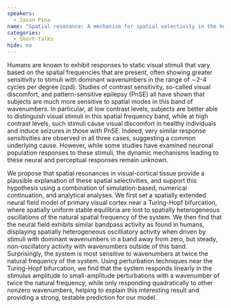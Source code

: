 ```yaml
---
speakers:
  - Jason Pina
name: "Spatial resonance: A mechanism for spatial selectivity in the human visual system"
categories:
  - Short Talks
hide: no
---
```

Humans are known to exhibit responses to static visual stimuli that vary based on the spatial frequencies that are present, often showing greater sensitivity to stimuli with dominant wavenumbers in the range of ∼2-4 cycles per degree (cpd). Studies of contrast sensitivity, so-called visual discomfort, and pattern-sensitive epilepsy (PnSE) all have shown that subjects are much more sensitive to spatial modes in this band of wavenumbers. In particular, at low contrast levels, subjects are better able to distinguish visual stimuli in this spatial frequency band, while at high contrast levels, such stimuli cause visual discomfort in healthy individuals and induce seizures in those with PnSE.  Indeed, very similar response sensitivities are observed in all three cases, suggesting a common underlying cause. However, while some studies have examined neuronal population responses to these stimuli, the dynamic mechanisms leading to these neural and perceptual responses remain unknown.

We propose that spatial resonances in visual-cortical tissue provide a plausible explanation of these spatial selectivities, and support this hypothesis using a combination of simulation-based, numerical continuation, and analytical analyses. We first set a spatially extended neural field model of primary visual cortex near a Turing-Hopf bifurcation, where spatially uniform stable equilibria are lost to spatially heterogeneous oscillations of the natural spatial frequency of the system. We then find that the neural field exhibits similar bandpass activity as found in humans, displaying spatially heterogeneous oscilliatory activity when driven by stimuli with dominant wavenumbers in a band away from zero, but steady, non-oscillatory activity with wavenumbers outside of this band. Surprisingly, the system is most sensitive to wavenumbers at twice the natural frequency of the system.  Using perturbation techniques near the Turing-Hopf bifurcation, we find that the system responds linearly in the stimulus amplitude to small-amplitude perturbations with a wavenumber of twice the natural frequency, while only responding quadratically to other nonzero wavenumbers, helping to explain this interesting result and providing a strong, testable prediction for our model.
